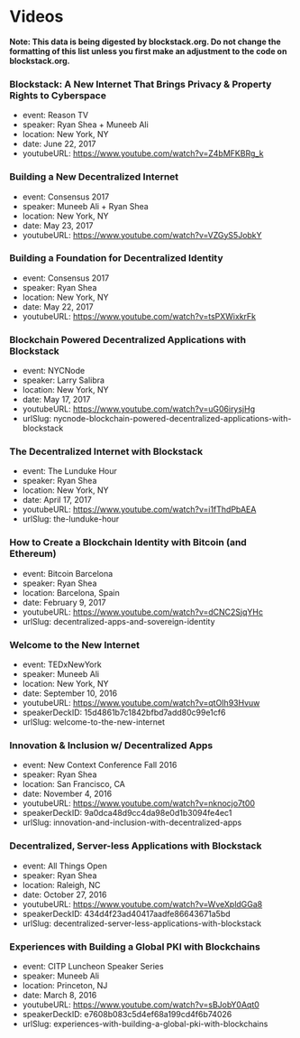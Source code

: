 # Videos

**Note: This data is being digested by blockstack.org. Do not change the formatting of this list unless you first make an adjustment to the code on blockstack.org.**

### Blockstack: A New Internet That Brings Privacy & Property Rights to Cyberspace

- event: Reason TV
- speaker: Ryan Shea + Muneeb Ali
- location: New York, NY
- date: June 22, 2017
- youtubeURL: https://www.youtube.com/watch?v=Z4bMFKBRg_k

### Building a New Decentralized Internet

- event: Consensus 2017
- speaker: Muneeb Ali + Ryan Shea
- location: New York, NY
- date: May 23, 2017
- youtubeURL: https://www.youtube.com/watch?v=VZGyS5JobkY

### Building a Foundation for Decentralized Identity

- event: Consensus 2017
- speaker: Ryan Shea
- location: New York, NY
- date: May 22, 2017
- youtubeURL: https://www.youtube.com/watch?v=tsPXWixkrFk

### Blockchain Powered Decentralized Applications with Blockstack

- event: NYCNode
- speaker: Larry Salibra
- location: New York, NY
- date: May 17, 2017
- youtubeURL: https://www.youtube.com/watch?v=uG06irysjHg
- urlSlug: nycnode-blockchain-powered-decentralized-applications-with-blockstack

### The Decentralized Internet with Blockstack 

- event: The Lunduke Hour
- speaker: Ryan Shea
- location: New York, NY
- date: April 17, 2017
- youtubeURL: https://www.youtube.com/watch?v=i1fThdPbAEA
- urlSlug: the-lunduke-hour

### How to Create a Blockchain Identity with Bitcoin (and Ethereum)

- event: Bitcoin Barcelona
- speaker: Ryan Shea
- location: Barcelona, Spain
- date: February 9, 2017
- youtubeURL: https://www.youtube.com/watch?v=dCNC2SjqYHc
- urlSlug: decentralized-apps-and-sovereign-identity

### Welcome to the New Internet

- event: TEDxNewYork
- speaker: Muneeb Ali
- location: New York, NY
- date: September 10, 2016
- youtubeURL: https://www.youtube.com/watch?v=qtOIh93Hvuw
- speakerDeckID: 15d4861b7c1842bfbd7add80c99e1cf6
- urlSlug: welcome-to-the-new-internet

### Innovation & Inclusion w/ Decentralized Apps

- event: New Context Conference Fall 2016
- speaker: Ryan Shea
- location: San Francisco, CA
- date: November 4, 2016
- youtubeURL: https://www.youtube.com/watch?v=nknocjo7t00
- speakerDeckID: 9a0dca48d9cc4da98e0d1b3094fe4ec1
- urlSlug: innovation-and-inclusion-with-decentralized-apps

### Decentralized, Server-less Applications with Blockstack

- event: All Things Open
- speaker: Ryan Shea
- location: Raleigh, NC
- date: October 27, 2016
- youtubeURL: https://www.youtube.com/watch?v=WveXpldGGa8
- speakerDeckID: 434d4f23ad40417aadfe86643671a5bd
- urlSlug: decentralized-server-less-applications-with-blockstack

### Experiences with Building a Global PKI with Blockchains

- event: CITP Luncheon Speaker Series
- speaker: Muneeb Ali
- location: Princeton, NJ
- date: March 8, 2016
- youtubeURL: https://www.youtube.com/watch?v=sBJobY0Aqt0
- speakerDeckID: e7608b083c5d4ef68a199cd4f6b74026
- urlSlug: experiences-with-building-a-global-pki-with-blockchains

